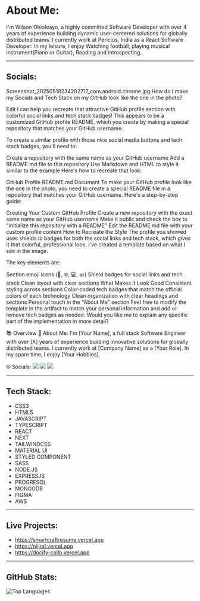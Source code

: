 # About Me:

I'm Wilson Ohioleayo, a highly committed Software Developer with over 4 years of experience building dynamic user-centered solutions for globally distributed teams. I currently work at Pericius, India as a React Software Developer. In my leisure, I enjoy Watching football, playing musical instrument(Piano or Guitar), Reading and introspecting.

---

## Socials:


Screenshot_20250518234202717_com.android.chrome.jpg
How do I make my Socials and Tech Stack on my GitHub look like the one in the photo?

Edit
I can help you recreate that attractive GitHub profile section with colorful social links and tech stack badges! This appears to be a customized GitHub profile README, which you create by making a special repository that matches your GitHub username.

To create a similar profile with those nice social media buttons and tech stack badges, you'll need to:

Create a repository with the same name as your GitHub username
Add a README.md file to this repository
Use Markdown and HTML to style it similar to the example
Here's how to recreate that look:


GitHub Profile README.md
Document 
To make your GitHub profile look like the one in the photo, you need to create a special README file in a repository that matches your GitHub username. Here's a step-by-step guide:

Creating Your Custom GitHub Profile
Create a new repository with the exact same name as your GitHub username
Make it public and check the box to "Initialize this repository with a README"
Edit the README.md file with your custom profile content
How to Recreate the Style
The profile you showed uses shields.io badges for both the social links and tech stack, which gives it that colorful, professional look. I've created a template based on what I see in the image.

The key elements are:

Section emoji icons (🌟, 🌐, 💻, 📊)
Shield badges for social links and tech stack
Clean layout with clear sections
What Makes It Look Good
Consistent styling across sections
Color-coded tech badges that match the official colors of each technology
Clean organization with clear headings and sections
Personal touch in the "About Me" section
Feel free to modify the template in the artifact to match your personal information and add or remove tech badges as needed. Would you like me to explain any specific part of the implementation in more detail?







📚 Overview
🌟 About Me:
I'm [Your Name], a full stack Software Engineer with over [X] years of experience building innovative solutions for globally distributed teams. I currently work at [Company Name] as a [Your Role]. In my spare time, I enjoy [Your Hobbies].

🌐 Socials:
<a href="https://instagram.com/wils_ohio" target="_blank"><img src="https://img.shields.io/badge/Instagram-%23E4405F.svg?style=for-the-badge&logo=Instagram&logoColor=white"/></a> <a href="https://www.linkedin.com/in/wilson-ohioleayo-13282b233" target="_blank"><img src="https://img.shields.io/badge/LinkedIn-%230077B5.svg?style=for-the-badge&logo=linkedin&logoColor=white"/></a> <a href="https://x.com/wils-ohio" target="_blank"><img src="https://img.shields.io/badge/Twitter-%231DA1F2.svg?style=for-the-badge&logo=Twitter&logoColor=white"/></a>


---

## Tech Stack:

- CSS3
- HTML5
- JAVASCRIPT
- TYPESCRIPT
- REACT
- NEXT
- TAILWINDCSS
- MATERIAL UI
- STYLED COMPONENT
- SASS
- NODE.JS
- EXPRESSJS
- PROGRESQL
- MONGODB
- FIGMA
- AWS

---

## Live Projects:
- https://smartcraftresume.vercel.app
- https://nijiral.vercel.app
- https://docify-collb.vercel.app

---

## GitHub Stats:
![Top Languages](https://github-readme-stats.vercel.app/api/top-langs/?username=wilsondev94&layout=compact&theme=radical)
